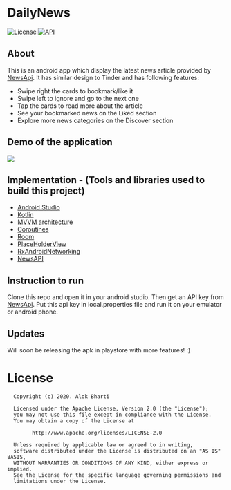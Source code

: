 
# DailyNews
<a href="https://opensource.org/licenses/Apache-2.0"><img alt="License" src="https://img.shields.io/badge/License-Apache%202.0-blue.svg"/></a>
<a href="https://android-arsenal.com/api?level=21"><img alt="API" src="https://img.shields.io/badge/API-21%2B-brightgreen.svg?style=flat"/></a> 
  
## About

This is an android app which display the latest news article provided by <a href="https://newsapi.org">NewsApi</a>. It has similar design to Tinder and has following features:
  - Swipe right the cards to bookmark/like it
  - Swipe left to ignore and go to the next one
  - Tap the cards to read more about the article
  - See your bookmarked news on the Liked section
  - Explore more news categories on the Discover section
  
## Demo of the application
![](DailyNews_kotlin.gif)
  
## Implementation - (Tools and libraries used to build this project)
- [Android Studio](https://developer.android.com/studio/intro)
- [Kotlin](https://developer.android.com/kotlin)
- [MVVM architecture](https://developer.android.com/jetpack/docs/guide)
- [Coroutines](https://developer.android.com/kotlin/coroutines)
- [Room](https://developer.android.com/reference/androidx/room/RoomDatabase)
- [PlaceHolderView](https://github.com/janishar/PlaceHolderView)
- [RxAndroidNetworking](https://github.com/amitshekhariitbhu/Fast-Android-Networking)
- [NewsAPI](https://newsapi.org)

## Instruction to run
Clone this repo and open it in your android studio. Then get an API key from [NewsApi](https://newsapi.org). 
Put this api key in local.properties file and run it on your emulator or android phone. 

## Updates
Will soon be releasing the apk in playstore with more features! :)

# License
      Copyright (c) 2020. Alok Bharti

      Licensed under the Apache License, Version 2.0 (the "License");
      you may not use this file except in compliance with the License.
      You may obtain a copy of the License at

            http://www.apache.org/licenses/LICENSE-2.0

      Unless required by applicable law or agreed to in writing,
      software distributed under the License is distributed on an "AS IS" BASIS,
      WITHOUT WARRANTIES OR CONDITIONS OF ANY KIND, either express or implied.
      See the License for the specific language governing permissions and
      limitations under the License.
